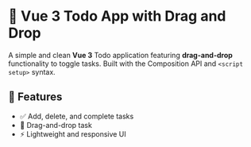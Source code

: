 # 📝 Vue 3 Todo App with Drag and Drop

A simple and clean **Vue 3** Todo application featuring **drag-and-drop** functionality to toggle tasks. Built with the Composition API and `<script setup>` syntax.

## 🚀 Features

- ✅ Add, delete, and complete tasks
- 🎯 Drag-and-drop task
- ⚡ Lightweight and responsive UI
